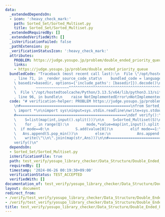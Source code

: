 ```yaml
---
data:
  _extendedDependsOn:
  - icon: ':heavy_check_mark:'
    path: Sorted_Set/Sorted_Multiset.py
    title: Sorted_Set/Sorted_Multiset.py
  _extendedRequiredBy: []
  _extendedVerifiedWith: []
  _isVerificationFailed: false
  _pathExtension: py
  _verificationStatusIcon: ':heavy_check_mark:'
  attributes:
    PROBLEM: https://judge.yosupo.jp/problem/double_ended_priority_queue
    links:
    - https://judge.yosupo.jp/problem/double_ended_priority_queue
  bundledCode: "Traceback (most recent call last):\n  File \"/opt/hostedtoolcache/Python/3.13.5/x64/lib/python3.13/site-packages/onlinejudge_verify/documentation/build.py\"\
    , line 71, in _render_source_code_stat\n    bundled_code = language.bundle(stat.path,\
    \ basedir=basedir, options={'include_paths': [basedir]}).decode()\n          \
    \         ~~~~~~~~~~~~~~~^^^^^^^^^^^^^^^^^^^^^^^^^^^^^^^^^^^^^^^^^^^^^^^^^^^^^^^^^^^^^^^^^^\n\
    \  File \"/opt/hostedtoolcache/Python/3.13.5/x64/lib/python3.13/site-packages/onlinejudge_verify/languages/python.py\"\
    , line 96, in bundle\n    raise NotImplementedError\nNotImplementedError\n"
  code: "# verification-helper: PROBLEM https://judge.yosupo.jp/problem/double_ended_priority_queue\n\
    \n#==================================================\nfrom Sorted_Set.Sorted_Multiset\
    \ import *\n\nimport sys\ninput=sys.stdin.readline\nwrite=sys.stdout.write\n\n\
    #==================================================\ndef verify():\n    N,Q=map(int,input().split())\n\
    \    S=list(map(int,input().split()))\n\n    S=Sorted_Multiset(S)\n    Ans=[]\n\
    \    for _ in range(Q):\n        mode,*value=map(int,input().split())\n      \
    \  if mode==0:\n            S.add(value[0])\n        elif mode==1:\n         \
    \   Ans.append(S.pop_min())\n        else:\n            Ans.append(S.pop_max())\n\
    \    write(\"\\n\".join(map(str,Ans)))\n\n#==================================================\n\
    verify()\n"
  dependsOn:
  - Sorted_Set/Sorted_Multiset.py
  isVerificationFile: true
  path: test_verify/yosupo_library_checker/Data_Structure/Double_Ended_Priority_Queue-Sorted_Multiset.test.py
  requiredBy: []
  timestamp: '2024-06-26 00:19:30+09:00'
  verificationStatus: TEST_ACCEPTED
  verifiedWith: []
documentation_of: test_verify/yosupo_library_checker/Data_Structure/Double_Ended_Priority_Queue-Sorted_Multiset.test.py
layout: document
redirect_from:
- /verify/test_verify/yosupo_library_checker/Data_Structure/Double_Ended_Priority_Queue-Sorted_Multiset.test.py
- /verify/test_verify/yosupo_library_checker/Data_Structure/Double_Ended_Priority_Queue-Sorted_Multiset.test.py.html
title: test_verify/yosupo_library_checker/Data_Structure/Double_Ended_Priority_Queue-Sorted_Multiset.test.py
---
```

